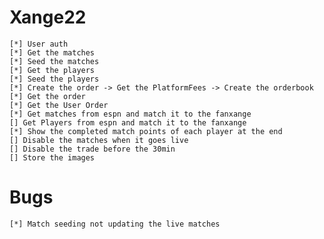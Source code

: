 #   Xange22

    [*] User auth
    [*] Get the matches
    [*] Seed the matches
    [*] Get the players
    [*] Seed the players
    [*] Create the order -> Get the PlatformFees -> Create the orderbook
    [*] Get the order 
    [*] Get the User Order
    [*] Get matches from espn and match it to the fanxange  
    [] Get Players from espn and match it to the fanxange  
    [*] Show the completed match points of each player at the end 
    [] Disable the matches when it goes live
    [] Disable the trade before the 30min
    [] Store the images

#   Bugs
    [*] Match seeding not updating the live matches